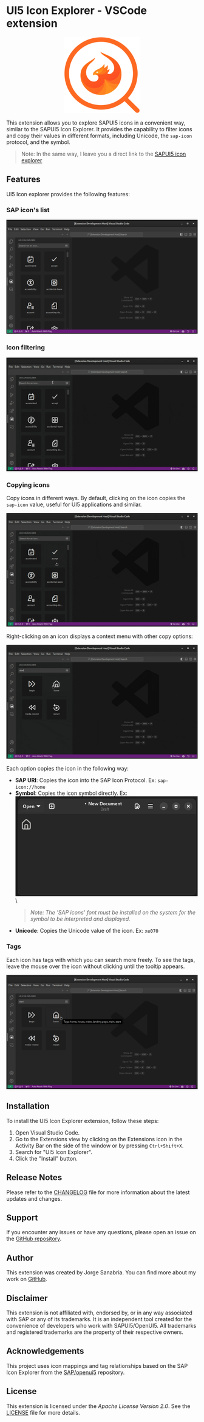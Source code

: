 # UI5 Icon Explorer - VSCode extension

<p align="center">
  <img width="200" src="./docs/imgs/logo.png">
</p>

This extension allows you to explore SAPUI5 icons in a convenient way, similar to the SAPUI5 Icon Explorer. It provides the capability to filter icons and copy their values in different formats, including Unicode, the `sap-icon` protocol, and the symbol.

> Note: In the same way, I leave you a direct link to the [SAPUI5 icon explorer](https://sapui5.hana.ondemand.com/sdk/test-resources/sap/m/demokit/iconExplorer/webapp/index.html)

## Features
UI5 Icon explorer provides the following features:

### **SAP icon's list**
![Icon explorer](./docs/imgs/1.icon_explorer.png)

### **Icon filtering**
![Filtering animation](./docs/imgs/2.filtering.gif)

### **Copying icons**
Copy icons in different ways. By default, clicking on the icon copies the `sap-icon` value, useful for UI5 applications and similar.

![Click copy](./docs/imgs/3.copy.gif)

Right-clicking on an icon displays a context menu with other copy options:

![Other copy options](./docs/imgs/3.1.other_copy_options.gif)

Each option copies the icon in the following way:
- **SAP URI**: Copies the icon into the SAP Icon Protocol. Ex: `sap-icon://home`
- **Symbol**: Copies the icon symbol directly. Ex:\
![Symbol copy example](./docs/imgs/3.2.symbol_copy.png)\
    > *Note: The 'SAP icons' font must be installed on the system for the symbol to be interpreted and displayed.*
- **Unicode**: Copies the Unicode value of the icon. Ex: `xe070`

### **Tags**
Each icon has tags with which you can search more freely. To see the tags, leave the mouse over the icon without clicking until the tooltip appears.

![Tags](./docs/imgs/4.tags.png)

## Installation

To install the UI5 Icon Explorer extension, follow these steps:

1. Open Visual Studio Code.
2. Go to the Extensions view by clicking on the Extensions icon in the Activity Bar on the side of the window or by pressing `Ctrl+Shift+X`.
3. Search for "UI5 Icon Explorer".
4. Click the "Install" button.

## Release Notes

Please refer to the [CHANGELOG](./CHANGELOG.md) file for more information about the latest updates and changes.

## Support
If you encounter any issues or have any questions, please open an issue on the [GitHub repository](https://github.com/jorgesanux/ui5-icon-explorer-vscode/issues).

## Author
This extension was created by Jorge Sanabria. You can find more about my work on [GitHub](https://github.com/jorgesanux).

## Disclaimer
This extension is not affiliated with, endorsed by, or in any way associated with SAP or any of its trademarks. It is an independent tool created for the convenience of developers who work with SAPUI5/OpenUI5. All trademarks and registered trademarks are the property of their respective owners.

## Acknowledgements
This project uses icon mappings and tag relationships based on the SAP Icon Explorer from the [SAP/openui5](https://github.com/SAP/openui5) repository.

## License
This extension is licensed under the *Apache License Version 2.0*. See the [LICENSE](./LICENSE.md) file for more details. 